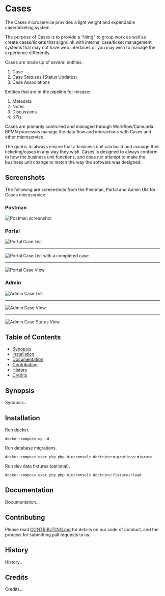 # Cases

The Cases microservice provides a light weight and expendable case/ticketing system.

The purpose of Cases is to provide a "thing" to group work as well as create cases/tickets that align/link with internal case/ticket management systems that may not have web interfaces or you may wish to manage the experience differently.

Cases are made up of several entities:

1. Case
1. Case Statuses (Status Updates)
1. Case Associations

Entities that are in the pipeline for release:

1. Metadata
1. Notes
1. Discussions
1. KPIs


Cases are primarily controlled and managed through Workflow/Camunda.  BPMN processes manage the data flow and interactions with Cases and other microservice.

The goal is to always ensure that a business unit can build and manage their ticketing/cases in any way they wish.  Cases is designed to always conform to how the business unit functions, and does not attempt to make the business unit change to match the way the software was designed.


## Screenshots

The following are screenshots from the Postman, Portal and Admin UIs for Cases microservice:


### Postman

![Postman screenshot](./docs/resources/Postman.png)

### Portal

![Portal Case List](./docs/resources/Portal-Case-List.png)

---

![Portal Case List with a completed case](./docs/resources/Portal-Case-List-Completed.png)

---

![Portal Case View](./docs/resources/Portal-Cases-View.png)


### Admin

![Admin Case List](./docs/resources/Admin-Cases-List.png)

---

![Admin Case View](./docs/resources/Admin-Cases-Case-View.png)

---

![Admin Case Status View](./docs/resources/Admin-Cases-Case-Status.png)



## Table of Contents

- [Synopsis](#synopsis)
- [Installation](#installation)
- [Documentation](#documentation)
- [Contributing](#contributing)
- [History](#history)
- [Credits](#credits)

## Synopsis

Synopsis...

## Installation

Run docker.

```
docker-compose up -d
```

Run database migrations.

```
docker-compose exec php php bin/console doctrine:migrations:migrate
```

Run dev data fixtures (optional).

```
docker-compose exec php php bin/console doctrine:fixtures:load
```

## Documentation

Documentation...

## Contributing

Please read [CONTRIBUTING.md](CONTRIBUTING.md) for details on our code of conduct, and the process for submitting pull requests to us.

## History

History..

## Credits

Credits...